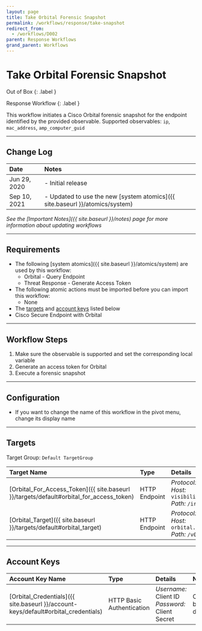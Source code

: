 ```yaml
---
layout: page
title: Take Orbital Forensic Snapshot
permalink: /workflows/response/take-snapshot
redirect_from:
  - /workflows/D002
parent: Response Workflows
grand_parent: Workflows
---
```


# Take Orbital Forensic Snapshot
<div markdown="1">
Out of Box
{: .label }

Response Workflow
{: .label }
</div>

This workflow initiates a Cisco Orbital forensic snapshot for the endpoint identified by the provided observable. Supported observables: `ip`, `mac_address`, `amp_computer_guid`

---

## Change Log

| Date | Notes |
|:-----|:------|
| Jun 29, 2020 | - Initial release |
| Sep 10, 2021 | - Updated to use the new [system atomics]({{ site.baseurl }}/atomics/system) |

_See the [Important Notes]({{ site.baseurl }}/notes) page for more information about updating workflows_

---

## Requirements
* The following [system atomics]({{ site.baseurl }}/atomics/system) are used by this workflow:
	* Orbital - Query Endpoint
	* Threat Response - Generate Access Token
* The following atomic actions must be imported before you can import this workflow:
	* None
* The [targets](#targets) and [account keys](#account-keys) listed below
* Cisco Secure Endpoint with Orbital

---

## Workflow Steps
1. Make sure the observable is supported and set the corresponding local variable
1. Generate an access token for Orbital
1. Execute a forensic snapshot

---

## Configuration
* If you want to change the name of this workflow in the pivot menu, change its display name

---

## Targets
Target Group: `Default TargetGroup`

| Target Name | Type | Details | Account Keys | Notes |
|:------------|:-----|:--------|:-------------|:------|
| [Orbital_For_Access_Token]({{ site.baseurl }}/targets/default#orbital_for_access_token) | HTTP Endpoint | _Protocol:_ `HTTPS`<br />_Host:_ `visibility.amp.cisco.com`<br />_Path:_ `/iroh` | Orbital_Credentials | Created by default |
| [Orbital_Target]({{ site.baseurl }}/targets/default#orbital_target) | HTTP Endpoint | _Protocol:_ `HTTPS`<br />_Host:_ `orbital.amp.cisco.com`<br />_Path:_ `/v0` | None | Created by default |

---

## Account Keys

| Account Key Name | Type | Details | Notes |
|:-----------------|:-----|:--------|:------|
| [Orbital_Credentials]({{ site.baseurl }}/account-keys/default#orbital_credentials) | HTTP Basic Authentication | _Username:_ Client ID<br />_Password:_ Client Secret | Created by default |
